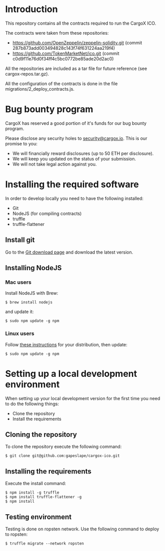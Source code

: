 # Introduction

This repository contains all the contracts required to run the CargoX ICO.

The contracts were taken from these repositories:
- https://github.com/OpenZeppelin/zeppelin-solidity.git (commit 287b873add003494828c143f74f631224aa219f4)
- https://github.com/TokenMarketNet/ico.git (commit c0d9f11e76d0f34ff4c5bc0772be85ade20d2ac0)

All the repositories are included as a tar file for future reference (see cargox-repos.tar.gz).

All the configuration of the contracts is done in the file migrations/2_deploy_contracts.js.

# Bug bounty program

CargoX has reserved a good portion of it's funds for our bug bounty program.

Please disclose any security holes to security@cargox.io. This is our promise to you:

* We will financially reward disclosures (up to 50 ETH per disclosure).
* We will keep you updated on the status of your submission.
* We will not take legal action against you.     

# Installing the required software

In order to develop locally you need to have the following installed:

* Git
* NodeJS (for compiling contracts)
* truffle
* truffle-flattener

## Install git

Go to the [Git download page](https://git-scm.com/downloads) and download the
latest version.

## Installing NodeJS

### Mac users

Install NodeJS with Brew:

    $ brew install nodejs

and update it:

    $ sudo npm update -g npm

### Linux users

Follow [these instructions](https://nodejs.org/en/download/package-manager/)
for your distribution, then update:

    $ sudo npm update -g npm

# Setting up a local development environment

When setting up your local development version for the first time you need to
do the following things:

* Clone the repository
* Install the requirements

## Cloning the repository

To clone the repository execute the following command:

    $ git clone git@github.com:gapeslape/cargox-ico.git

## Installing the requirements

Execute the install command:

    $ npm install -g truffle
    $ npm install truffle-flattener -g
    $ npm install

## Testing environment

Testing is done on ropsten network. Use the following command to deploy to ropsten:

    $ truffle migrate --network ropsten
